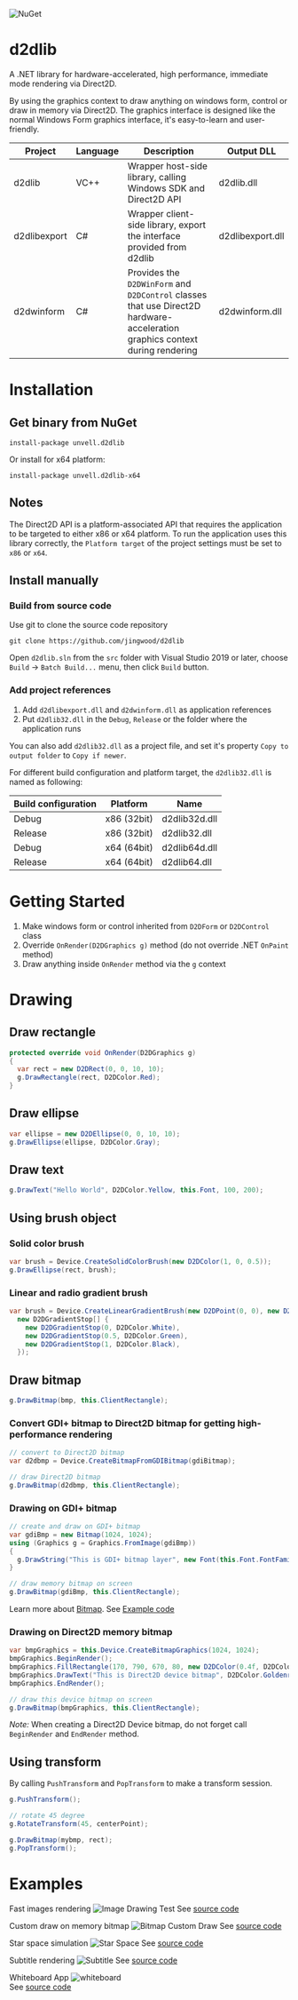 ![NuGet](https://img.shields.io/nuget/v/unvell.D2DLib.svg)

# d2dlib

A .NET library for hardware-accelerated, high performance, immediate mode rendering via Direct2D.

By using the graphics context to draw anything on windows form, control or draw in memory via Direct2D. The graphics interface is designed like the normal Windows Form graphics interface, it's easy-to-learn and user-friendly.

| Project | Language | Description | Output DLL | 
| --- | --- | --- | --- |
| d2dlib | VC++ | Wrapper host-side library, calling Windows SDK and Direct2D API | d2dlib.dll | 
| d2dlibexport | C# | Wrapper client-side library, export the interface provided from d2dlib | d2dlibexport.dll |
| d2dwinform | C# | Provides the `D2DWinForm` and `D2DControl` classes that use Direct2D hardware-acceleration graphics context during rendering | d2dwinform.dll |

# Installation

## Get binary from NuGet

```shell
install-package unvell.d2dlib
```

Or install for x64 platform:

```shell
install-package unvell.d2dlib-x64
```

## Notes

The Direct2D API is a platform-associated API that requires the application to be targeted to either x86 or x64 platform. To run the application uses this library correctly, the `Platform target` of the project settings must be set to `x86` or `x64`.

## Install manually

### Build from source code

Use git to clone the source code repository

```shell
git clone https://github.com/jingwood/d2dlib
```

Open `d2dlib.sln` from the `src` folder with Visual Studio 2019 or later, choose `Build` -> `Batch Build...` menu, then click `Build` button.

### Add project references

1. Add `d2dlibexport.dll` and `d2dwinform.dll` as application references
2. Put `d2dlib32.dll` in the `Debug`, `Release` or the folder where the application runs

You can also add `d2dlib32.dll` as a project file, and set it's property `Copy to output folder` to `Copy if newer`.

For different build configuration and platform target, the `d2dlib32.dll` is named as following:

| Build configuration | Platform | Name |
|---|---|---|
| Debug | x86 (32bit) | d2dlib32d.dll |
| Release | x86 (32bit) | d2dlib32.dll |
| Debug | x64 (64bit) | d2dlib64d.dll |
| Release | x64 (64bit) | d2dlib64.dll |

# Getting Started

1. Make windows form or control inherited from `D2DForm` or `D2DControl` class
2. Override `OnRender(D2DGraphics g)` method (do not override .NET `OnPaint` method)
3. Draw anything inside `OnRender` method via the `g` context

# Drawing

## Draw rectangle

```csharp
protected override void OnRender(D2DGraphics g)
{
  var rect = new D2DRect(0, 0, 10, 10);
  g.DrawRectangle(rect, D2DColor.Red);
}
```

## Draw ellipse

```csharp
var ellipse = new D2DEllipse(0, 0, 10, 10);
g.DrawEllipse(ellipse, D2DColor.Gray);
```

## Draw text

```csharp
g.DrawText("Hello World", D2DColor.Yellow, this.Font, 100, 200);
```

## Using brush object

### Solid color brush

```csharp
var brush = Device.CreateSolidColorBrush(new D2DColor(1, 0, 0.5));
g.DrawEllipse(rect, brush);
```

### Linear and radio gradient brush

```csharp
var brush = Device.CreateLinearGradientBrush(new D2DPoint(0, 0), new D2DPoint(200, 100),
  new D2DGradientStop[] {
    new D2DGradientStop(0, D2DColor.White),
    new D2DGradientStop(0.5, D2DColor.Green),
    new D2DGradientStop(1, D2DColor.Black),
  });
```

## Draw bitmap

```csharp
g.DrawBitmap(bmp, this.ClientRectangle);
```

### Convert GDI+ bitmap to Direct2D bitmap for getting high-performance rendering

```csharp
// convert to Direct2D bitmap
var d2dbmp = Device.CreateBitmapFromGDIBitmap(gdiBitmap);

// draw Direct2D bitmap
g.DrawBitmap(d2dbmp, this.ClientRectangle);
```

### Drawing on GDI+ bitmap

```csharp
// create and draw on GDI+ bitmap
var gdiBmp = new Bitmap(1024, 1024);
using (Graphics g = Graphics.FromImage(gdiBmp))
{
  g.DrawString("This is GDI+ bitmap layer", new Font(this.Font.FontFamily, 48), Brushes.Black, 10, 10);
}

// draw memory bitmap on screen
g.DrawBitmap(gdiBmp, this.ClientRectangle);
```

Learn more about [Bitmap](https://github.com/jingwood/d2dlib/wiki/Bitmap).
See [Example code](src/Examples/Demos/BitmapCustomDraw.cs)

### Drawing on Direct2D memory bitmap

```csharp
var bmpGraphics = this.Device.CreateBitmapGraphics(1024, 1024);
bmpGraphics.BeginRender();
bmpGraphics.FillRectangle(170, 790, 670, 80, new D2DColor(0.4f, D2DColor.Black));
bmpGraphics.DrawText("This is Direct2D device bitmap", D2DColor.Goldenrod, this.Font, 180, 800);
bmpGraphics.EndRender();

// draw this device bitmap on screen
g.DrawBitmap(bmpGraphics, this.ClientRectangle);
```

*Note:* When creating a Direct2D Device bitmap, do not forget call `BeginRender` and `EndRender` method.

## Using transform

By calling `PushTransform` and `PopTransform` to make a transform session.

```csharp
g.PushTransform();

// rotate 45 degree
g.RotateTransform(45, centerPoint);

g.DrawBitmap(mybmp, rect);
g.PopTransform();
```

# Examples

Fast images rendering
![Image Drawing Test](snapshots/imagetest.png)
See [source code](src/Examples/Demos/ImageTest.cs)

Custom draw on memory bitmap
![Bitmap Custom Draw](snapshots/bitmap_rendering.png)
See [source code](src/Examples/Demos/BitmapCustomDraw.cs)

Star space simulation
![Star Space](snapshots/starspace.png)
See [source code](src/Examples/Demos/StarSpace.cs)

Subtitle rendering
![Subtitle](snapshots/subtitle.png)
See [source code](src/Examples/Demos/Subtitle.cs)

Whiteboard App
![whiteboard](snapshots/whiteboard.png)\
See [source code](src/Examples/Demos/Whiteboard.cs)
